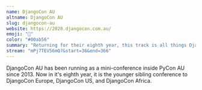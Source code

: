 ```yaml
---
name: DjangoCon AU
altname: DjangoCon AU
slug: djangocon-au
website: https://2020.djangocon.com.au/
emoji: "🦄"
color: "#00ab56"
summary: "Returning for their eighth year, this track is all things Django. Stories and fairy tales about Django, web development in Python, ponies, and unicorns 🦄!"
stream: "mPj7TEV56mQ?&start=36&end=366"
---
```



DjangoCon AU has been running as a mini-conference inside PyCon AU since 2013. Now in it's eighth year, it is the younger sibling conference to DjangoCon Europe, DjangoCon US, and DjangoCon Africa.

